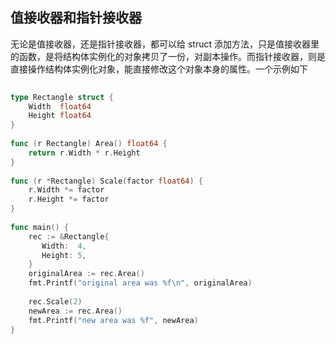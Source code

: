 ## 值接收器和指针接收器

无论是值接收器，还是指针接收器，都可以给 struct 添加方法，只是值接收器里的函数，是将结构体实例化的对象拷贝了一份，对副本操作。而指针接收器，则是直接操作结构体实例化对象，能直接修改这个对象本身的属性。一个示例如下
```go
  
type Rectangle struct {  
    Width  float64  
    Height float64  
}  
  
func (r Rectangle) Area() float64 {  
    return r.Width * r.Height  
}  
  
func (r *Rectangle) Scale(factor float64) {  
    r.Width *= factor  
    r.Height *= factor  
}  
  
func main() {  
    rec := &Rectangle{  
       Width:  4,  
       Height: 5,  
    }  
    originalArea := rec.Area()  
    fmt.Printf("original area was %f\n", originalArea)  
  
    rec.Scale(2)  
    newArea := rec.Area()  
    fmt.Printf("new area was %f", newArea)  
}
```